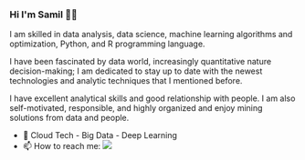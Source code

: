 ### Hi I'm Samil  👋🏼

I am skilled in data analysis, data science, machine learning algorithms and optimization, Python, and R programming language. 

I have been fascinated by data world, increasingly quantitative nature decision-making; I am dedicated to stay up to date with the newest technologies and analytic techniques that I mentioned before. 

I have excellent analytical skills and good relationship with people. I am also self-motivated, responsible, and highly organized and enjoy mining solutions from data and people.


- 🔭 Cloud Tech - Big Data - Deep Learning
- 📫 How to reach me: [![](https://img.shields.io/badge/linkedin-%230077B5.svg?&style=for-the-badge&logo=linkedin&logoColor=white)](https://www.linkedin.com/in/ssamilozkan/)
###



